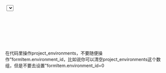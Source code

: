 ​         <FormItem label="部署环境:" :label-width="100" prop="environment_id">

​          <Select v-model="formItem.environment_id">

​            <Option v-for="(item,index) in project_environments" :key="'environment'+index" :value="item.id" :label="item.name">

​            </Option>

​          </Select>

​        </FormItem>
  在代码里操作project_environments，不要随便操作"formItem.environment_id，比如说你可以清空project_environments这个数组，但是不要去设置"formItem.environment_id=0